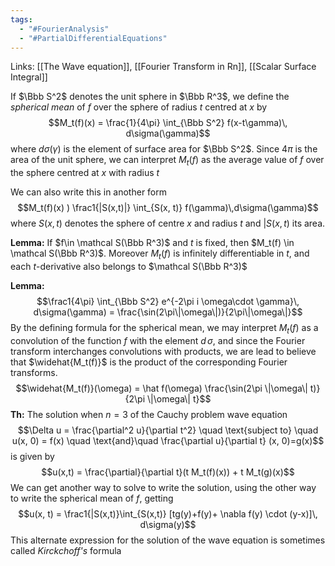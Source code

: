 ```yaml
---
tags:
  - "#FourierAnalysis"
  - "#PartialDifferentialEquations"
---
```

Links: [[The Wave equation]], [[Fourier Transform in Rn]], [[Scalar Surface Integral]]

If $\Bbb S^2$ denotes the unit sphere in $\Bbb R^3$, we define the *spherical mean* of $f$ over the sphere of radius $t$ centred at $x$ by $$M_t(f)(x) = \frac{1}{4\pi} \int_{\Bbb S^2} f(x-t\gamma)\, d\sigma(\gamma)$$where $d\sigma(\gamma)$ is the element of surface area for $\Bbb S^2$. Since $4\pi$ is the area of the unit sphere, we can interpret $M_t(f)$ as the average value of $f$ over the sphere centred at $x$ with radius $t$

We can also write this in another form $$M_t(f)(x) ) \frac1{|S(x,t)|} \int_{S(x, t)} f(\gamma)\,d\sigma(\gamma)$$where $S(x, t)$ denotes the sphere of centre $x$ and radius $t$ and $|S(x, t)$ its area. 

**Lemma:** If $f\in \mathcal S(\Bbb R^3)$ and $t$ is fixed, then $M_t(f) \in \mathcal S(\Bbb R^3)$. Moreover $M_t(f)$ is infinitely differentiable in $t$, and each $t$-derivative also belongs to $\mathcal S(\Bbb R^3)$


**Lemma:** $$\frac1{4\pi} \int_{\Bbb S^2} e^{-2\pi i \omega\cdot \gamma}\, d\sigma(\gamma) = \frac{\sin(2\pi\|\omega\|)}{2\pi\|\omega\|}$$
By the defining formula for the spherical mean, we may interpret $M_t(f)$ as a convolution of the function $f$ with the element $d\,\sigma$, and since the Fourier transform interchanges convolutions with products, we are lead to believe that $\widehat{M_t(f)}$ is the product of the corresponding Fourier transforms. $$\widehat{M_t(f)}(\omega) = \hat f(\omega) \frac{\sin(2\pi \|\omega\| t)}{2\pi \|\omega\| t}$$
**Th:** The solution when $n = 3$ of the Cauchy problem wave equation $$\Delta u = \frac{\partial^2 u}{\partial t^2} \quad \text{subject to} \quad u(x, 0) = f(x) \quad \text{and}\quad \frac{\partial u}{\partial t} (x, 0)=g(x)$$
is given by $$u(x,t) = \frac{\partial}{\partial t}(t M_t(f)(x)) + t M_t(g)(x)$$
We can get another way to solve to write the solution, using the other way to write the spherical mean of $f$, getting $$u(x, t) = \frac1{|S(x,t)}\int_{S(x,t)} [tg(y)+f(y)+ \nabla f(y) \cdot (y-x)]\, d\sigma(y)$$
This alternate expression for the solution of the wave equation is sometimes called *Kirckchoff's* formula